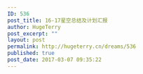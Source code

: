 ```yaml
---
ID: 536
post_title: 16-17星空总结及计划汇报
author: HugeTerry
post_excerpt: ""
layout: post
permalink: http://hugeterry.cn/dreams/536
published: true
post_date: 2017-03-07 09:35:22
---
```

<script language="javascript">
    document.location= "http://hugeterry.cn/20170307.html#/";
</script>